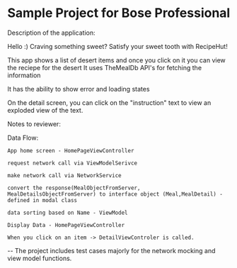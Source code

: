 # Sample Project for Bose Professional 

Description of the application:

Hello :) 
Craving something sweet? Satisfy your sweet tooth with RecipeHut!

This app shows a list of desert items and once you click on it you can view the reciepe for the desert
It uses TheMealDb API's for fetching the information

It has the ability to show error and loading states

On the detail screen, you can click on the "instruction" text to view an exploded view of the text.



Notes to reviewer:

Data Flow:
   
    App home screen - HomePageViewController
    
    request network call via ViewModelSerivce
    
    make network call via NetworkService
    
    convert the response(MealObjectFromServer, MealDetailsObjectFromServer) to interface object (Meal,MealDetail) - defined in modal class
    
    data sorting based on Name - ViewModel
    
    Display Data - HomePageViewController
    
    When you click on an item -> DetailViewControler is called.


-- The project includes test cases majorly for the network mocking and view model functions.
